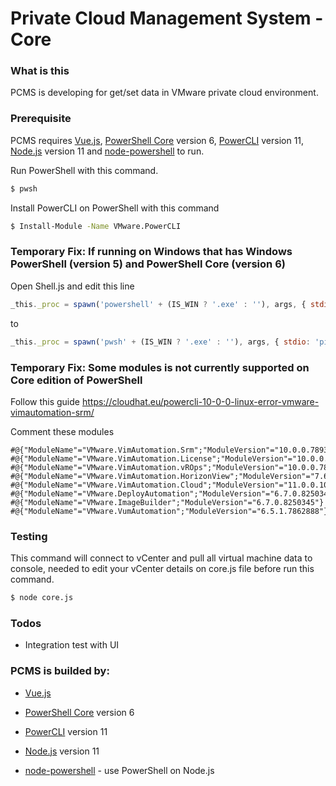 # Private Cloud Management System - Core

### What is this
PCMS is developing for get/set data in VMware private cloud environment.

### Prerequisite
PCMS requires [Vue.js], [PowerShell Core] version 6, [PowerCLI] version 11, [Node.js] version 11 and [node-powershell] to run.

Run PowerShell with this command.
```sh
$ pwsh
```
Install PowerCLI on PowerShell with this command
```sh
$ Install-Module -Name VMware.PowerCLI
```

### Temporary Fix: If running on Windows that has Windows PowerShell (version 5) and PowerShell Core (version 6)
Open Shell.js and edit this line
```javascript
_this._proc = spawn('powershell' + (IS_WIN ? '.exe' : ''), args, { stdio: 'pipe' });
```
to
```javascript
_this._proc = spawn('pwsh' + (IS_WIN ? '.exe' : ''), args, { stdio: 'pipe' });
```

### Temporary Fix: Some modules is not currently supported on Core edition of PowerShell
Follow this guide
https://cloudhat.eu/powercli-10-0-0-linux-error-vmware-vimautomation-srm/

Comment these modules
```
#@{"ModuleName"="VMware.VimAutomation.Srm";"ModuleVersion"="10.0.0.7893900"}
#@{"ModuleName"="VMware.VimAutomation.License";"ModuleVersion"="10.0.0.7893904"}
#@{"ModuleName"="VMware.VimAutomation.vROps";"ModuleVersion"="10.0.0.7893921"}
#@{"ModuleName"="VMware.VimAutomation.HorizonView";"ModuleVersion"="7.6.0.10230451"}
#@{"ModuleName"="VMware.VimAutomation.Cloud";"ModuleVersion"="11.0.0.10379994"}
#@{"ModuleName"="VMware.DeployAutomation";"ModuleVersion"="6.7.0.8250345"}
#@{"ModuleName"="VMware.ImageBuilder";"ModuleVersion"="6.7.0.8250345"}
#@{"ModuleName"="VMware.VumAutomation";"ModuleVersion"="6.5.1.7862888"}
```

### Testing
This command will connect to vCenter and pull all virtual machine data to console, needed to edit your vCenter details on core.js file before run this command.
```sh
$ node core.js
```

### Todos
 - Integration test with UI

### PCMS is builded by:
* [Vue.js]
* [PowerShell Core] version 6
* [PowerCLI] version 11
* [Node.js] version 11
* [node-powershell] - use PowerShell on Node.js

   [Vue.js]: <https://vuejs.org/>
   [PowerShell Core]: <https://docs.microsoft.com/en-us/powershell/scripting/setup/installing-powershell?view=powershell-6>
   [PowerCLI]: <https://blogs.vmware.com/PowerCLI/2017/04/powercli-install-process-powershell-gallery.html>
   [node.js]: <http://nodejs.org>
   [node-powershell]: <https://github.com/rannn505/node-powershell>
